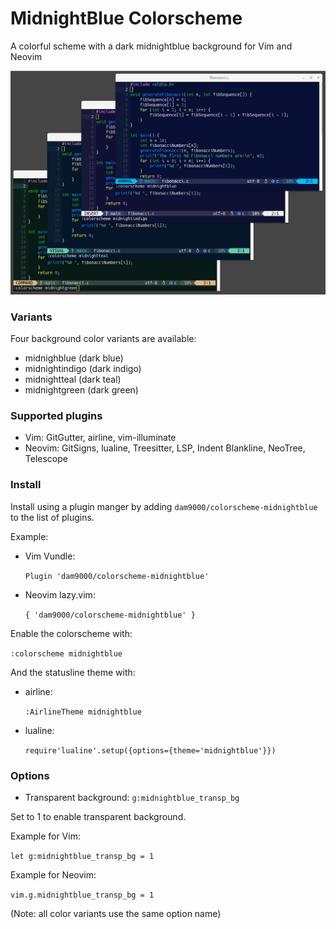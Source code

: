 # MidnightBlue Colorscheme

A colorful scheme with a dark midnightblue background for Vim and Neovim

![screenshot midnightblue variants](images/mb4.png)

### Variants

Four background color variants are available:
- midnighblue (dark blue)
- midnightindigo (dark indigo)
- midnightteal (dark teal)
- midnightgreen (dark green)

### Supported plugins

- Vim: GitGutter, airline, vim-illuminate
- Neovim: GitSigns, lualine, Treesitter, LSP, Indent Blankline, NeoTree,
  Telescope

### Install

Install using a plugin manger by adding
`dam9000/colorscheme-midnightblue`
to the list of plugins.

Example:

- Vim Vundle:

  `Plugin 'dam9000/colorscheme-midnightblue'`

- Neovim lazy.vim:

  `{ 'dam9000/colorscheme-midnightblue' }`

Enable the colorscheme with:

  `:colorscheme midnightblue`

And the statusline theme with:

- airline:

  `:AirlineTheme midnightblue`

- lualine:

  `require'lualine'.setup({options={theme='midnightblue'}})`

### Options

- Transparent background: `g:midnightblue_transp_bg`

Set to 1 to enable transparent background.

Example for Vim:

`let g:midnightblue_transp_bg = 1`

Example for Neovim:

`vim.g.midnightblue_transp_bg = 1`

(Note: all color variants use the same option name)


